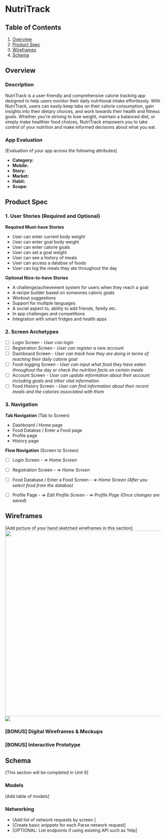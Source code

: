 # NutriTrack

## Table of Contents

1. [Overview](#Overview)
2. [Product Spec](#Product-Spec)
3. [Wireframes](#Wireframes)
4. [Schema](#Schema)

## Overview

### Description

NutriTrack is a user-friendly and comprehensive calorie tracking app designed to help users monitor their daily nutritional intake effortlessly. With NutriTrack, users can easily keep tabs on their calorie consumption, gain insights into their dietary choices, and work towards their health and fitness goals. Whether you're striving to lose weight, maintain a balanced diet, or simply make healthier food choices, NutriTrack empowers you to take control of your nutrition and make informed decisions about what you eat.

### App Evaluation

[Evaluation of your app across the following attributes]
- **Category:**
- **Mobile:**
- **Story:**
- **Market:**
- **Habit:**
- **Scope:**

## Product Spec

### 1. User Stories (Required and Optional)

**Required Must-have Stories**

* User can enter current body weight
* User can enter goal body weight
* User can enter calorie goals
* User can set a goal weight
* User can see a history of meals
* User can access a databse of foods
* User can log the meals they ate throughout the day

**Optional Nice-to-have Stories**

* A challenge/achievement system for users when they reach a goal
* A recipe builder based on someones caloric goals
* Workout suggestions
* Support for multiple languages
* A social aspect to, ability to add friends, family etc.
* In app challenges and competitions
* Integration with smart fridges and health apps

### 2. Screen Archetypes

- [ ] Login Screen
*- User can login*
- [ ] Registration Screen
*- User can register a new account*
- [ ] Dashboard Screen
*- User can track how they are doing in terms of reaching their daily calorie goal*
- [ ] Food-logging Screen
*- User can input what food they have eaten throughout the day or check the nutrition facts on certain meals*
- [ ] Account Screen
*- User can update information about their account including goals and other vital information*
- [ ] Food History Screen
*- User can find information about their recent meals and the calories associated with them*

### 3. Navigation

**Tab Navigation** (Tab to Screen)

* Dashboard / Home page
* Food Databse / Enter a Food  page
* Profile page
* History page

**Flow Navigation** (Screen to Screen)

- [ ] Login Screen
*- => Home Screen*
- [ ] Registration Screen
*- => Home Screen*
- [ ] Food Database / Enter a Food Screen
*- => Home Screen (After you select food from the databse)*
- [ ] Profile Page
*- => Edit Profile Screen*
*- => Profile Page (Once changes are saved)*


## Wireframes

[Add picture of your hand sketched wireframes in this section]
<img src="YOUR_WIREFRAME_IMAGE_URL" width=600>![](https://hackmd.io/_uploads/Hkem8oSMa.png)


### [BONUS] Digital Wireframes & Mockups

### [BONUS] Interactive Prototype

## Schema 

[This section will be completed in Unit 9]

### Models

[Add table of models]

### Networking

- [Add list of network requests by screen ]
- [Create basic snippets for each Parse network request]
- [OPTIONAL: List endpoints if using existing API such as Yelp]
